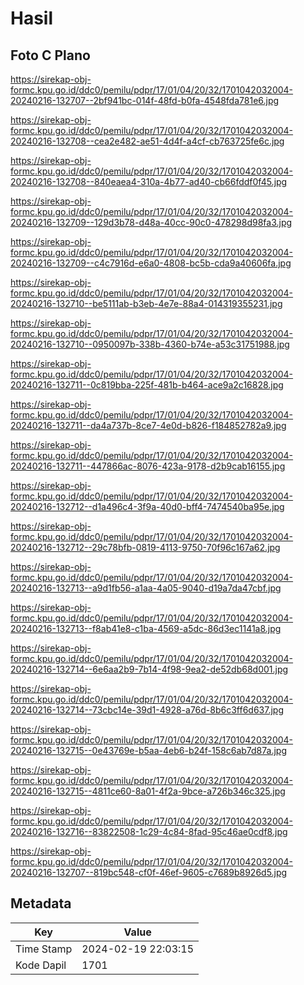 # Hasil

## Foto C Plano

https://sirekap-obj-formc.kpu.go.id/ddc0/pemilu/pdpr/17/01/04/20/32/1701042032004-20240216-132707--2bf941bc-014f-48fd-b0fa-4548fda781e6.jpg

https://sirekap-obj-formc.kpu.go.id/ddc0/pemilu/pdpr/17/01/04/20/32/1701042032004-20240216-132708--cea2e482-ae51-4d4f-a4cf-cb763725fe6c.jpg

https://sirekap-obj-formc.kpu.go.id/ddc0/pemilu/pdpr/17/01/04/20/32/1701042032004-20240216-132708--840eaea4-310a-4b77-ad40-cb66fddf0f45.jpg

https://sirekap-obj-formc.kpu.go.id/ddc0/pemilu/pdpr/17/01/04/20/32/1701042032004-20240216-132709--129d3b78-d48a-40cc-90c0-478298d98fa3.jpg

https://sirekap-obj-formc.kpu.go.id/ddc0/pemilu/pdpr/17/01/04/20/32/1701042032004-20240216-132709--c4c7916d-e6a0-4808-bc5b-cda9a40606fa.jpg

https://sirekap-obj-formc.kpu.go.id/ddc0/pemilu/pdpr/17/01/04/20/32/1701042032004-20240216-132710--be5111ab-b3eb-4e7e-88a4-014319355231.jpg

https://sirekap-obj-formc.kpu.go.id/ddc0/pemilu/pdpr/17/01/04/20/32/1701042032004-20240216-132710--0950097b-338b-4360-b74e-a53c31751988.jpg

https://sirekap-obj-formc.kpu.go.id/ddc0/pemilu/pdpr/17/01/04/20/32/1701042032004-20240216-132711--0c819bba-225f-481b-b464-ace9a2c16828.jpg

https://sirekap-obj-formc.kpu.go.id/ddc0/pemilu/pdpr/17/01/04/20/32/1701042032004-20240216-132711--da4a737b-8ce7-4e0d-b826-f184852782a9.jpg

https://sirekap-obj-formc.kpu.go.id/ddc0/pemilu/pdpr/17/01/04/20/32/1701042032004-20240216-132711--447866ac-8076-423a-9178-d2b9cab16155.jpg

https://sirekap-obj-formc.kpu.go.id/ddc0/pemilu/pdpr/17/01/04/20/32/1701042032004-20240216-132712--d1a496c4-3f9a-40d0-bff4-7474540ba95e.jpg

https://sirekap-obj-formc.kpu.go.id/ddc0/pemilu/pdpr/17/01/04/20/32/1701042032004-20240216-132712--29c78bfb-0819-4113-9750-70f96c167a62.jpg

https://sirekap-obj-formc.kpu.go.id/ddc0/pemilu/pdpr/17/01/04/20/32/1701042032004-20240216-132713--a9d1fb56-a1aa-4a05-9040-d19a7da47cbf.jpg

https://sirekap-obj-formc.kpu.go.id/ddc0/pemilu/pdpr/17/01/04/20/32/1701042032004-20240216-132713--f8ab41e8-c1ba-4569-a5dc-86d3ec1141a8.jpg

https://sirekap-obj-formc.kpu.go.id/ddc0/pemilu/pdpr/17/01/04/20/32/1701042032004-20240216-132714--6e6aa2b9-7b14-4f98-9ea2-de52db68d001.jpg

https://sirekap-obj-formc.kpu.go.id/ddc0/pemilu/pdpr/17/01/04/20/32/1701042032004-20240216-132714--73cbc14e-39d1-4928-a76d-8b6c3ff6d637.jpg

https://sirekap-obj-formc.kpu.go.id/ddc0/pemilu/pdpr/17/01/04/20/32/1701042032004-20240216-132715--0e43769e-b5aa-4eb6-b24f-158c6ab7d87a.jpg

https://sirekap-obj-formc.kpu.go.id/ddc0/pemilu/pdpr/17/01/04/20/32/1701042032004-20240216-132715--4811ce60-8a01-4f2a-9bce-a726b346c325.jpg

https://sirekap-obj-formc.kpu.go.id/ddc0/pemilu/pdpr/17/01/04/20/32/1701042032004-20240216-132716--83822508-1c29-4c84-8fad-95c46ae0cdf8.jpg

https://sirekap-obj-formc.kpu.go.id/ddc0/pemilu/pdpr/17/01/04/20/32/1701042032004-20240216-132707--819bc548-cf0f-46ef-9605-c7689b8926d5.jpg


## Metadata

| Key        | Value               |
| ---------- | ------------------- |
| Time Stamp | 2024-02-19 22:03:15 |
| Kode Dapil | 1701                |



